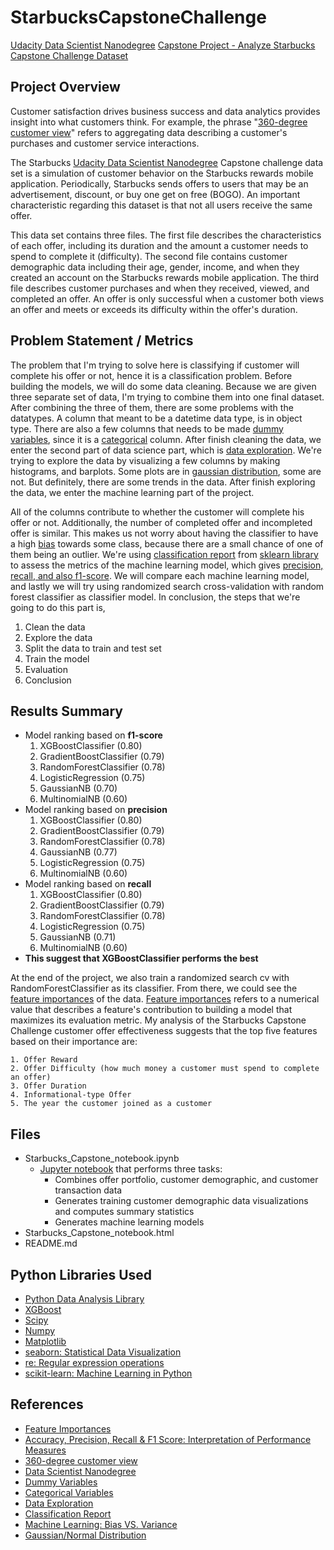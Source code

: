# StarbucksCapstoneChallenge
[Udacity Data Scientist Nanodegree](https://www.udacity.com/course/data-scientist-nanodegree--nd025) 
[Capstone Project - Analyze Starbucks Capstone Challenge Dataset](https://medium.com/@bariqhibat/data-scientist-nanodegree-starbucks-capstone-challenge-2a313a5d4084)  

## Project Overview
Customer satisfaction drives business success and data analytics provides insight into what customers think. For example, the phrase "[360-degree customer view](https://searchsalesforce.techtarget.com/definition/360-degree-customer-view)" refers to aggregating data describing a customer's purchases and customer service interactions.
  
The Starbucks [Udacity Data Scientist Nanodegree](https://www.udacity.com/course/data-scientist-nanodegree--nd025) Capstone challenge data set is a simulation of customer behavior on the Starbucks rewards mobile application. Periodically, Starbucks sends offers to users that may be an advertisement, discount, or buy one get on free (BOGO). An important characteristic regarding this dataset is that not all users receive the same offer.
  
This data set contains three files. The first file describes the characteristics of each offer, including its duration and the amount  a customer needs to spend to complete it (difficulty). The second file contains customer demographic data including their age, gender, income, and when they created an account on the Starbucks rewards mobile application. The third file describes customer purchases and when they received, viewed, and completed an offer. An offer is only successful when a customer both views an offer and meets or exceeds its difficulty within the offer's duration.
  
## Problem Statement / Metrics 
The problem that I'm trying to solve here is classifying if customer will complete his offer or not, hence it is a classification problem. Before building the models, we will do some data cleaning. Because we are given three separate set of data, I'm trying to combine them into one final dataset. After combining the three of them, there are some problems with the datatypes. A column that meant to be a datetime data type, is in object type. There are also a few columns that needs to be made [dummy variables](https://en.wikipedia.org/wiki/Dummy_variable_(statistics)), since it is a [categorical](https://en.wikipedia.org/wiki/Categorical_variable) column. After finish cleaning the data, we enter the second part of data science part, which is [data exploration](https://en.wikipedia.org/wiki/Data_exploration#:~:text=Data%20exploration%20is%20an%20approach,through%20traditional%20data%20management%20systems.). We're trying to explore the data by visualizing a few columns by making histograms, and barplots. Some plots are in [gaussian distribution](https://en.wikipedia.org/wiki/Normal_distribution), some are not. But definitely, there are some trends in the data. After finish exploring the data, we enter the machine learning part of the project.

All of the columns contribute to whether the customer will complete his offer or not. Additionally, the number of completed offer and incompleted offer is similar. This makes us not worry about having the classifier to have a high [bias](https://becominghuman.ai/machine-learning-bias-vs-variance-641f924e6c57) towards some class, because there are a small chance of one of them being an outlier. We're using [classification report](https://scikit-learn.org/stable/modules/generated/sklearn.metrics.classification_report.html) from [sklearn library](https://scikit-learn.org/stable/index.html) to assess the metrics of the machine learning model, which gives [precision, recall, and also f1-score](https://blog.exsilio.com/all/accuracy-precision-recall-f1-score-interpretation-of-performance-measures/#:~:text=Precision%20%2D%20Precision%20is%20the%20ratio,the%20total%20predicted%20positive%20observations.&text=F1%20score%20%2D%20F1%20Score%20is,and%20false%20negatives%20into%20account.). We will compare each machine learning model, and lastly we will try using randomized search cross-validation with random forest classifier as classifier model. In conclusion, the steps that we're going to do this part is,
1. Clean the data
2. Explore the data
3. Split the data to train and test set
4. Train the model
5. Evaluation
6. Conclusion

## Results Summary
- Model ranking based on **f1-score**
    1. XGBoostClassifier (0.80)
    2. GradientBoostClassifier (0.79)
    3. RandomForestClassifier (0.78)
    4. LogisticRegression (0.75)
    5. GaussianNB (0.70)
    6. MultinomialNB (0.60)
- Model ranking based on **precision**
    1. XGBoostClassifier (0.80)
    2. GradientBoostClassifier (0.79)
    3. RandomForestClassifier (0.78)
    4. GaussianNB (0.77)
    5. LogisticRegression (0.75)
    6. MultinomialNB (0.60)
- Model ranking based on **recall**
    1. XGBoostClassifier (0.80)
    2. GradientBoostClassifier (0.79)
    3. RandomForestClassifier (0.78)
    4. LogisticRegression (0.75)
    5. GaussianNB (0.71)
    6. MultinomialNB (0.60)
- **This suggest that XGBoostClassifier performs the best**

At the end of the project, we also train a randomized search cv with RandomForestClassifier as its classifier. From there, we could see the [feature importances](https://towardsdatascience.com/running-random-forests-inspect-the-feature-importances-with-this-code-2b00dd72b92e) of the data. [Feature importances](https://towardsdatascience.com/running-random-forests-inspect-the-feature-importances-with-this-code-2b00dd72b92e) refers to a numerical value that describes a feature's contribution to building a model that maximizes its evaluation metric. My analysis of the Starbucks Capstone Challenge customer offer effectiveness suggests that the top five features based on their importance are:  
  
    1. Offer Reward 
    2. Offer Difficulty (how much money a customer must spend to complete an offer)  
    3. Offer Duration 
    4. Informational-type Offer  
    5. The year the customer joined as a customer

## Files  
- Starbucks_Capstone_notebook.ipynb  
  - [Jupyter notebook](https://jupyter.org/) that performs three tasks:  
    - Combines offer portfolio, customer demographic, and customer transaction data  
    - Generates training customer demographic data visualizations and computes summary statistics  
    - Generates machine learning models  
- Starbucks_Capstone_notebook.html 
- README.md  
	
## Python Libraries Used
- [Python Data Analysis Library](https://pandas.pydata.org/)
- [XGBoost](https://xgboost.readthedocs.io/en/latest/)
- [Scipy](https://www.scipy.org/)
- [Numpy](http://www.numpy.org/)  
- [Matplotlib](https://matplotlib.org/)  
- [seaborn: Statistical Data Visualization](https://seaborn.pydata.org/)  
- [re: Regular expression operations](https://docs.python.org/3/library/re.html)  
- [scikit-learn: Machine Learning in Python](https://scikit-learn.org/stable/)   
  
## References
- [Feature Importances](https://towardsdatascience.com/running-random-forests-inspect-the-feature-importances-with-this-code-2b00dd72b92e)
- [Accuracy, Precision, Recall & F1 Score: Interpretation of Performance Measures](https://blog.exsilio.com/all/accuracy-precision-recall-f1-score-interpretation-of-performance-measures/#:~:text=Precision%20%2D%20Precision%20is%20the%20ratio,the%20total%20predicted%20positive%20observations.&text=F1%20score%20%2D%20F1%20Score%20is,and%20false%20negatives%20into%20account.)
- [360-degree customer view](https://searchcustomerexperience.techtarget.com/definition/360-degree-customer-view)
- [Data Scientist Nanodegree](https://www.udacity.com/course/data-scientist-nanodegree--nd025)
- [Dummy Variables](https://en.wikipedia.org/wiki/Dummy_variable_(statistics))
- [Categorical Variables](https://en.wikipedia.org/wiki/Categorical_variable)
- [Data Exploration](https://en.wikipedia.org/wiki/Data_exploration#:~:text=Data%20exploration%20is%20an%20approach,through%20traditional%20data%20management%20systems.)
- [Classification Report](https://en.wikipedia.org/wiki/Data_exploration#:~:text=Data%20exploration%20is%20an%20approach,through%20traditional%20data%20management%20systems.)
- [Machine Learning: Bias VS. Variance](https://becominghuman.ai/machine-learning-bias-vs-variance-641f924e6c57)
- [Gaussian/Normal Distribution](https://en.wikipedia.org/wiki/Normal_distribution)